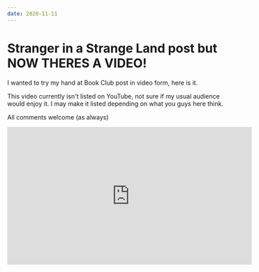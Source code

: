 ```yaml
---
date: 2020-11-11
---
```


# Stranger in a Strange Land post but NOW THERES A VIDEO!

I wanted to try my hand at Book Club post in video form, here is it. 

This video currently isn't listed on YouTube, not sure if my usual audience would enjoy it. I may make it listed depending on what you guys here think. 

All comments welcome (as always) 

<div class="xpeng">
<iframe width="560" height="315" src="https://www.youtube.com/embed/XlGYkhN_Mtc" frameborder="0" allow="accelerometer; autoplay; clipboard-write; encrypted-media; gyroscope; picture-in-picture" allowfullscreen></iframe>
</div>
